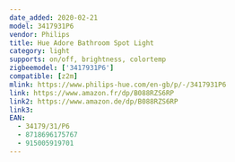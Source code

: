 ```yaml
---
date_added: 2020-02-21
model: 3417931P6
vendor: Philips
title: Hue Adore Bathroom Spot Light
category: light
supports: on/off, brightness, colortemp
zigbeemodel: ['3417931P6']
compatible: [z2m]
mlink: https://www.philips-hue.com/en-gb/p/-/3417931P6
link: https://www.amazon.fr/dp/B088RZS6RP
link2: https://www.amazon.de/dp/B088RZS6RP
link3: 
EAN: 
  - 34179/31/P6
  - 8718696175767
  - 915005919701
---
```

